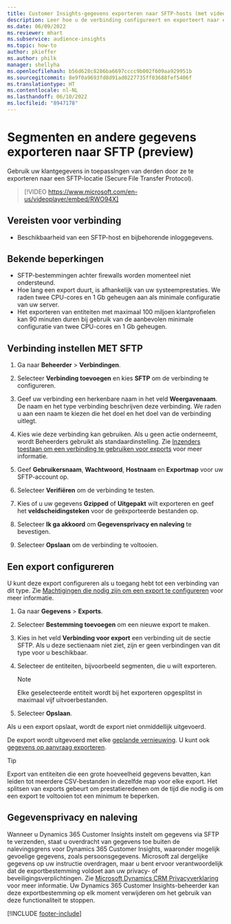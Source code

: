 ```yaml
---
title: Customer Insights-gegevens exporteren naar SFTP-hosts (met video)
description: Leer hoe u de verbinding configureert en exporteert naar een SFTP-locatie.
ms.date: 06/09/2022
ms.reviewer: mhart
ms.subservice: audience-insights
ms.topic: how-to
author: pkieffer
ms.author: philk
manager: shellyha
ms.openlocfilehash: b56d628c8286ba6697cccc9b002f609aa929951b
ms.sourcegitcommit: 8e9f0a9693fd8d91ad0227735ff03688fef5406f
ms.translationtype: HT
ms.contentlocale: nl-NL
ms.lasthandoff: 06/10/2022
ms.locfileid: "8947178"
---
```

# <a name="export-segments-and-other-data-to-sftp-preview"></a>Segmenten en andere gegevens exporteren naar SFTP (preview)

Gebruik uw klantgegevens in toepassIngen van derden door ze te exporteren naar een SFTP-locatie (Secure File Transfer Protocol).

> [!VIDEO https://www.microsoft.com/en-us/videoplayer/embed/RWO94X]

## <a name="prerequisites-for-connection"></a>Vereisten voor verbinding

- Beschikbaarheid van een SFTP-host en bijbehorende inloggegevens.

## <a name="known-limitations"></a>Bekende beperkingen

- SFTP-bestemmingen achter firewalls worden momenteel niet ondersteund. 
- Hoe lang een export duurt, is afhankelijk van uw systeemprestaties. We raden twee CPU-cores en 1 Gb geheugen aan als minimale configuratie van uw server.
- Het exporteren van entiteiten met maximaal 100 miljoen klantprofielen kan 90 minuten duren bij gebruik van de aanbevolen minimale configuratie van twee CPU-cores en 1 Gb geheugen.

## <a name="set-up-connection-to-sftp"></a>Verbinding instellen MET SFTP

1. Ga naar **Beheerder** > **Verbindingen**.

1. Selecteer **Verbinding toevoegen** en kies **SFTP** om de verbinding te configureren.

1. Geef uw verbinding een herkenbare naam in het veld **Weergavenaam**. De naam en het type verbinding beschrijven deze verbinding. We raden u aan een naam te kiezen die het doel en het doel van de verbinding uitlegt.

1. Kies wie deze verbinding kan gebruiken. Als u geen actie onderneemt, wordt Beheerders gebruikt als standaardinstelling. Zie [Inzenders toestaan om een verbinding te gebruiken voor exports](connections.md#allow-contributors-to-use-a-connection-for-exports) voor meer informatie.

1. Geef **Gebruikersnaam**, **Wachtwoord**, **Hostnaam** en **Exportmap** voor uw SFTP-account op.

1. Selecteer **Verifiëren** om de verbinding te testen.

1. Kies of u uw gegevens **Gzipped** of **Uitgepakt** wilt exporteren en geef het **veldscheidingsteken** voor de geëxporteerde bestanden op.

1. Selecteer **Ik ga akkoord** om **Gegevensprivacy en naleving** te bevestigen.

1. Selecteer **Opslaan** om de verbinding te voltooien.

## <a name="configure-an-export"></a>Een export configureren

U kunt deze export configureren als u toegang hebt tot een verbinding van dit type. Zie [Machtigingen die nodig zijn om een export te configureren](export-destinations.md#set-up-a-new-export) voor meer informatie.

1. Ga naar **Gegevens** > **Exports**.

1. Selecteer **Bestemming toevoegen** om een nieuwe export te maken.

1. Kies in het veld **Verbinding voor export** een verbinding uit de sectie SFTP. Als u deze sectienaam niet ziet, zijn er geen verbindingen van dit type voor u beschikbaar.

1. Selecteer de entiteiten, bijvoorbeeld segmenten, die u wilt exporteren.

   > [!NOTE]
   > Elke geselecteerde entiteit wordt bij het exporteren opgesplitst in maximaal vijf uitvoerbestanden.

1. Selecteer **Opslaan**.

Als u een export opslaat, wordt de export niet onmiddellijk uitgevoerd.

De export wordt uitgevoerd met elke [geplande vernieuwing](system.md#schedule-tab).
U kunt ook [gegevens op aanvraag exporteren](export-destinations.md#run-exports-on-demand).

> [!TIP]
> Export van entiteiten die een grote hoeveelheid gegevens bevatten, kan leiden tot meerdere CSV-bestanden in dezelfde map voor elke export. Het splitsen van exports gebeurt om prestatieredenen om de tijd die nodig is om een export te voltooien tot een minimum te beperken.

## <a name="data-privacy-and-compliance"></a>Gegevensprivacy en naleving

Wanneer u Dynamics 365 Customer Insights instelt om gegevens via SFTP te verzenden, staat u overdracht van gegevens toe buiten de nalevingsgrens voor Dynamics 365 Customer Insights, waaronder mogelijk gevoelige gegevens, zoals persoonsgegevens. Microsoft zal dergelijke gegevens op uw instructie overdragen, maar u bent ervoor verantwoordelijk dat de exportbestemming voldoet aan uw privacy- of beveiligingsverplichtingen. Zie [Microsoft Dynamics CRM Privacyverklaring](https://go.microsoft.com/fwlink/?linkid=396732) voor meer informatie.
Uw Dynamics 365 Customer Insights-beheerder kan deze exportbestemming op elk moment verwijderen om het gebruik van deze functionaliteit te stoppen.

[!INCLUDE [footer-include](includes/footer-banner.md)]
